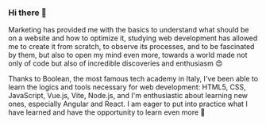 ### Hi there 👋

Marketing has provided me with the basics to understand what should be on a website and how to optimize it, studying web development has allowed me to create it from scratch, to observe its processes, and to be fascinated by them, but also to open my mind even more, towards a world made not only of code but also of incredible discoveries and enthusiasm 😍

Thanks to Boolean, the most famous tech academy in Italy, I've been able to learn the logics and tools necessary for web development: HTML5, CSS, JavaScript, Vue.js, Vite, Node.js, and I'm enthusiastic about learning new ones, especially Angular and React. I am eager to put into practice what I have learned and have the opportunity to learn even more 💪
